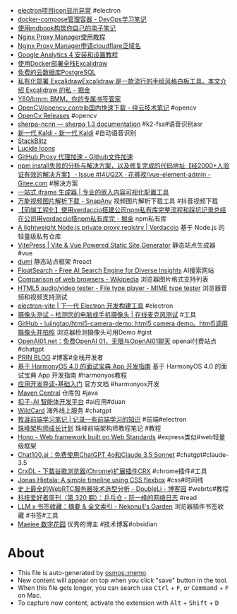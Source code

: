 - [electron项目icon显示异常](https://www.cnblogs.com/xwwin/p/16581249.html) #electron
- [docker-compose管理容器 - DevOps学习笔记](https://wnote.com/notes/devops/base/docker-compose.html)
- [使用mdbook构筑你自己的电子笔记](https://www.aye10032.com/2023/09/12/2023-09-12-mdbook/)
- [Nginx Proxy Manager使用教程](https://www.golovin.cn/post/11#)
- [Nginx Proxy Manager申请cloudflare泛域名](https://www.shawhow.com/archives/nginx-proxy-managershen-qing-cloudflarefan-yu-ming)
- [Google Analytics 4 安装和设置教程](https://xn--5hq58jg23b.com/ga4%E5%AE%89%E8%A3%85%E5%92%8C%E5%9F%BA%E7%A1%80%E8%AE%BE%E7%BD%AE%E6%95%99%E7%A8%8B/)
- [使用Docker部署全栈Excalidraw](https://www.jamesflare.com/zh-cn/excalidraw-full-stack-docker/)
- [免费的云数据库PostgreSQL ](https://juejin.cn/post/7411047482651951119)
- [私有化部署 ExcalidrawExcalidraw 是一款流行的手绘风格白板工具。本文介绍 Excalidraw 的私 - 掘金](https://juejin.cn/post/7398467468875857960)
- [Y80/bmm: BMM，你的专属书签管家](https://github.com/Y80/bmm)
- [OpenCV/opencv_contrib国内快速下载 - 绕云技术笔记](https://www.raoyunsoft.com/wordpress/index.php/2020/03/09/opencvdownload/) #opencv
- [OpenCv Releases](https://opencv.org/releases/) #opencv
- [sherpa-ncnn — sherpa 1.3 documentation](https://k2-fsa.github.io/sherpa/ncnn/index.html) #k2-fsa#语音识别asr
- [新一代 Kaldi - 新一代 Kaldi](https://k2-fsa.org/zh-CN/) #自动语音识别
- [StackBlitz](https://stackblitz.com/)
- [Lucide Icons](https://lucide.dev/guide/)
- [GitHub Proxy 代理加速 - Github文件加速](https://gh-proxy.com/)
- [npm install失败的分析与解决方案，以及修复完成的代码地址【经2000+人验证有效的解决方案】 · Issue #I4UQ2X · 花裤衩/vue-element-admin - Gitee.com](https://gitee.com/panjiachen/vue-element-admin) #解决方案
- [一站式 iframe 生成器 | 专业的嵌入内容可视化配置工具](https://iframegenerator.top/)
- [万能视频图片解析下载 - SnapAny](https://snapany.com/zh) 视频图片解析下载工具 #抖音视频下载
- [【前端工程化】使用verdaccio搭建公司npm私有库完整流程和踩坑记录总结在公司用verdaccio搭npm私有库完 - 掘金](https://juejin.cn/post/7096701542408912933) npm私有库
- [A lightweight Node.js private proxy registry | Verdaccio](https://verdaccio.org/zh-CN/zh-cn/) 基于 Node.js 的轻量级私有仓库
- [VitePress | Vite & Vue Powered Static Site Generator](https://vitejs.cn/vitepress/) 静态站点生成器 #vue
- [dumi](https://d.umijs.org/guide) 静态站点框架 #react
- [FloatSearch - Free AI Search Engine for Diverse Insights](https://floatsearch.ai/) AI搜索网站
- [Comparison of web browsers - Wikipedia](https://en.wikipedia.org/wiki/Comparison_of_web_browsers) 浏览器图片格式支持列表
- [HTML5 audio/video tester - File type player - MIME type tester](https://tools.woolyss.com/html5-audio-video-tester/) 浏览器音频和视频支持测试
- [electron-vite | 下一代 Electron 开发构建工具](https://cn.electron-vite.org/) #electron
- [摄像头测试 – 检测您的电脑或手机摄像头 | 在线麦克风测试](https://www.onlinemictest.com/zh/webcam-test/) #工具
- [GitHub - lujingtao/html5-camera-demo: html5 camera demo。html5调用摄像头并拍照](https://github.com/lujingtao/html5-camera-demo) 浏览器检测摄像头可用Demo #gist
- [OpenAI01.net：免费OpenAI 01，无限与OpenAI01聊天](https://openai01.net/zh) openai付费站点 #chatgpt
- [PRIN BLOG](https://prinsss.github.io/) #博客#全栈开发者
- [基于 HarmonyOS 4.0 的面试宝典 App 开发指南](https://harmonyos-next.github.io/interview-handbook-project/) 基于 HarmonyOS 4.0 的面试宝典 App 开发指南 #harmonyos教程
- [应用开发导读-基础入门](https://developer.huawei.com/consumer/cn/doc/harmonyos-guides-V5/application-dev-guide-V5) 官方文档 #harmonyos开发
- [Maven Central](https://central.sonatype.com) 仓库包 #java
- [扣子-AI 智能体开发平台](https://www.coze.cn/?cate_type=recommend) #ai应用#duan
- [WildCard](https://bewildcard.com/?code=JJDPH) 海外线上服务 #chatgpt
- [牧涯前端学习笔记 | 记录一些前端学习的知识](https://muyacode.github.io/FrontEndLearnNotes/) #前端#electron
- [珠峰架构师成长计划](http://www.zhufengpeixun.com/strong/html/0.module.html#t103.%20Webpack) 珠峰前端架构师教程笔记 #教程
- [Hono - Web framework built on Web Standards](https://hono.dev/) #express类似#web轻量级框架
- [Chat100.ai：免费使用ChatGPT 4o和Claude 3.5 Sonnet](https://chat100.ai/zh-CN) #chatgpt#claude-3.5
- [CrxDL - 下载谷歌浏览器(Chrome)扩展插件CRX](https://crxdl.com/) #chrome插件#工具
- [Jonas Hietala: A simple timeline using CSS flexbox](https://www.jonashietala.se/blog/2024/08/25/a_simple_timeline_using_css_flexbox/) #css#时间线
- [史上最全的WebRTC服务器技术选型分析 - DoubleLi - 博客园](https://www.cnblogs.com/lidabo/p/14442687.html) #webrtc#教程
- [科技爱好者周刊（第 320 期）：乒乓仓 - 阮一峰的网络日志](https://www.ruanyifeng.com/blog/2024/10/weekly-issue-320.html) #read
- [LLM x 书签收藏：摘要 & 全文索引 - Nekonull's Garden](https://nekonull.me/posts/llm_x_bookmark/) 浏览器插件书签收藏 #书签#工具
- [Maeiee 数字花园](https://garden.maxieewong.com/) 优秀的博主 #技术博客#obsidian

# About

- This file is auto-generated by [osmos::memo](https://github.com/osmoscraft/osmosmemo).
- New content will appear on top when you click "save" button in the tool.
- When this file gets longer, you can search use <kbd>Ctrl</kbd> + <kbd>F</kbd>, or <kbd>Command</kbd> + <kbd>F</kbd> on Mac.
- To capture now content, activate the extension with <kbd>Alt</kbd> + <kbd>Shift</kbd> + <kbd>D</kbd>

